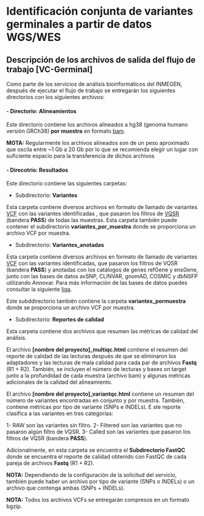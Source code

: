 # Identificación conjunta de variantes germinales a partir de datos WGS/WES

## Descripción de los archivos de salida del flujo de trabajo [VC-Germinal]

Como parte de los servicios de análisis bioinformáticos del INMEGEN, después de ejecutar el flujo de trabajo se entregarán los siguientes directorios con los siguientes archivos:

#### - Directorio: **Alineamientos**

Este directorio contiene los archivos alineados a hg38 (genoma humano versión GRCh38) **por muestra** en formato [bam](https://support.illumina.com/help/BS_App_RNASeq_Alignment_OLH_1000000006112/Content/Source/Informatics/BAM-Format.htm).

**MOTA:** Regularmente los archivos alineados son de un peso aproximado que oscila entre ~1 Gb a 20 Gb por lo que se recomienda elegir un lugar con suficiente espacio para la transferencia de dichos archivos

#### - Direcotrio: **Resultados**

Este directorio contiene las siguientes carpetas:

  - Subdirectorio: **Variantes**

Esta carpeta contiene diversos archivos en formato de llamado de variantes [VCF](https://support.illumina.com/help/BS_App_RNASeq_Alignment_OLH_1000000006112/Content/Source/Informatics/VCF-Format.htm) con las variantes identificadas , que pasaron los filtros de [VQSR](https://gatk.broadinstitute.org/hc/en-us/articles/360035531612-Variant-Quality-Score-Recalibration-VQSR) (bandera **PASS**) de todas las muestras.
Esta carpeta también puede contener el subdirectorio **variantes_por_muestra** donde se proporciona un archivo VCF por muestra.


  - Subdirectorio: **Variantes_anotadas** 

Esta carpeta contiene diversos archivos en formato de llamado de variantes [VCF](https://support.illumina.com/help/BS_App_RNASeq_Alignment_OLH_1000000006112/Content/Source/Informatics/VCF-Format.htm) con las variantes identificadas, que pasaron los filtros de VQSR (bandera **PASS**) y anotadas con los catálogos de genes refGene y ensGene, junto con las bases de datos avSNP, CLINVAR, gnomAD, COSMIC y dbNSFP utilizando Annovar. Para más información de las bases de datos puedes consultar la siguiente [liga](https://annovar.openbioinformatics.org/en/latest/user-guide/filter/#overview).  

Este subddirectorio también contiene la carpeta **variantes_pormuestra** donde se proporciona un archivo VCF por muestra.  


  - Subdirectorio: **Reportes de calidad**

Esta carpeta contiene dos archivos que resumen las métricas de calidad del análisis.

El archivo **[nombre del proyecto]_multiqc.html** contiene el resumen del reporte de calidad de las lecturas después de que se eliminaron los adaptadores y las lecturas de mala calidad para cada par de archivos **Fastq** (R1 + R2). También, se incluyen el número de lecturas y bases on target junto a la profundidad de cada muestra (archivo bam) y algunas métricas adicionales de la calidad del alineamiento. 

El archivo **[nombre del proyecto]_variantqc.html** contiene un resumen del número de variantes encontradas en conjunto y por muestra. También, contiene métricas por tipo de variante (SNPs e INDELs). 
E
ste reporte clasifica a las variantes en tres categorías:

1- RAW son las variantes sin filtro.
2- Filtered son las variantes que no pasaron algún filtro de VQSR.
3- Called son las variantes que pasaron los filtros de VQSR (bandera **PASS**).

Adicionalmente, en esta carpeta se encuentra el **Subdirectorio FastQC** donde se encuentra el reporte de calidad obtenido con FastQC de cada pareja de archivos **Fastq** (R1 + R2). 

**NOTA:** Dependiendo de la configuración de la solicitud del servicio, también puede haber un archivo por tipo de variante (SNPs o INDELs) o un archivo que contenga ambas (SNPs + INDELs).

**NOTA:** Todos los archivos VCFs se entregarán compresos en un formato bgzip.
